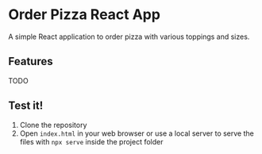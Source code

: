 # Order Pizza React App

A simple React application to order pizza with various toppings and sizes.

## Features
TODO

## Test it!
1. Clone the repository
2. Open `index.html` in your web browser or use a local server to serve the files with `npx serve` inside the project folder